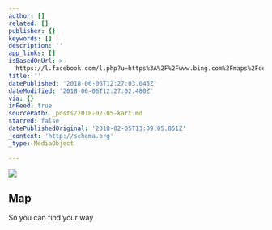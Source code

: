 ```yaml
---
author: []
related: []
publisher: {}
keywords: []
description: ''
app_links: []
isBasedOnUrl: >-
  https://l.facebook.com/l.php?u=https%3A%2F%2Fwww.bing.com%2Fmaps%2Fdefault.aspx%3Fv%3D2%26pc%3DFACEBK%26mid%3D8100%26rtp%3D%257Epos.68.005232552964_13.207175731659_Smeden%2Bi%2BSund%26cp%3D68.005232552964%257E13.207175731659%26lvl%3D16%26sty%3Dr%26rtop%3D0%257E0%257E0%257E%26mode%3DD%26FORM%3DFBKPL6%26mkt%3Dnb-NO&h=ATNuKNQMYPUig5qzgFG3Qi73LPY3qgmbkJc--YoOkemINu93GUDC1XPUXkVoWugR1h6GoJeA62bYHaUvFw8BpE7TnUfrZp-iYCSU36jugnLFAtyZEXDQ56B2tBsSAnmjuV4wNAVZ9yQkcSDfBpO_4VgcNpVEsnPy0-LP5XJzQsXAwFupQ63rQMjxT6XRok-fGIm6Ktr1zM3p4RyoyAn_nSmpM6PDdTqWRHS5kH6Cpczwhe_-rnBieUhDYSXoyHp7Os5mND7Jo8p55pQ_LZd8DazN3PvxhC88zNPWIUhraZMQwVRLHO59mrY8Dg83N8Pa940FN-9OXM1cj83WZv7PRqsoOHiFofBFZSLKFNf5Oe0a6MCWVWqowfFuw86eiaFtCaK9WEK0qTfwzi2t9rCcNtqKSBwt9KW-fQLcouE0RZ6hWZVGSZrhJrTduGMd-7Wsb04-z271o7vIe7KZFNuhYkmhnfun21z7q-fvj-FHubNi44qpn2H5Ii4o9mj9wfqxxoWFYyxezDHReXutDPY6nHhmHHInoriKpeqTHZFWp9Xr8QYUbl4nRIV2seSBwObDRsPGRQ3GtcKgRseT4t2NFxg846rDbSyE_BwUXZ6rfehSHQ
title: ''
datePublished: '2018-06-06T12:27:03.045Z'
dateModified: '2018-06-06T12:27:02.480Z'
via: {}
inFeed: true
sourcePath: _posts/2018-02-05-kart.md
starred: false
datePublishedOriginal: '2018-02-05T13:09:05.851Z'
_context: 'http://schema.org'
_type: MediaObject

---
```

![](https://the-grid-user-content.s3-us-west-2.amazonaws.com/10d18778-9a78-4085-ba3a-7118241051e6.jpg)

<article style=""><h1>Map</h1><p>So you can find your way</p></article>